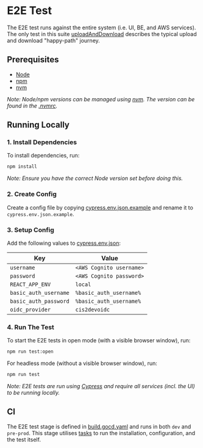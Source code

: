 # E2E Test

The E2E test runs against the entire system (i.e. UI, BE, and AWS services). The only test in this
suite [uploadAndDownload](cypress/e2e/uploadAndDownload.cy.js) describes the typical upload and download "happy-path"
journey.

## Prerequisites

- [Node](https://nodejs.org/en/download/)
- [npm](https://docs.npmjs.com/cli/v6/commands/npm-install)
- [nvm](https://github.com/nvm-sh/nvm)

_Note: Node/npm versions can be managed using [nvm](https://github.com/nvm-sh/nvm). The version can be found in
the [.nvmrc](.nvmrc)._

## Running Locally

### 1. Install Dependencies

To install dependencies, run:

```bash
npm install
```

_Note: Ensure you have the correct Node version set before doing this._

### 2. Create Config

Create a config file by copying [cypress.env.json.example](cypress.env.json.example) and rename it
to `cypress.env.json.example`.

### 3. Setup Config

Add the following values to [cypress.env.json](cypress.env.json):

| Key                   | Value                    |
|-----------------------|--------------------------|
| `username`            | `<AWS Cognito username>` |
| `password`            | `<AWS Cognito password>` |
| `REACT_APP_ENV`       | `local`                  |
| `basic_auth_username` | `%basic_auth_username%`  |
| `basic_auth_password` | `%basic_auth_username%`  |
| `oidc_provider`       | `cis2devoidc`            |

### 4. Run The Test

To start the E2E tests in open mode (with a visible browser window), run:

```bash
npm run test:open
```

For headless mode (without a visible browser window), run:

```bash
npm run test
```

_Note: E2E tests are run using [Cypress](https://www.cypress.io/) and require all services (incl. the UI) to be running
locally._

## CI

The E2E test stage is defined in [build.gocd.yaml](../gocd/build.gocd.yaml) and runs in both `dev` and `pre-prod`. This
stage utilises [tasks](../tasks) to run the installation, configuration, and the test itself. 
